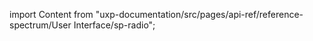 
import Content from "uxp-documentation/src/pages/api-ref/reference-spectrum/User Interface/sp-radio";

<Content query="product=xd"/>
